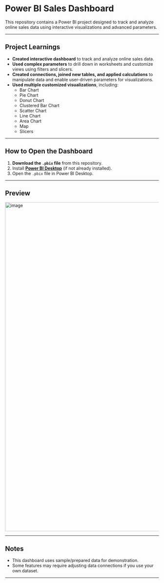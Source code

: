 # Power BI Sales Dashboard

This repository contains a Power BI project designed to track and analyze online sales data using interactive visualizations and advanced parameters.

---

## Project Learnings

- **Created interactive dashboard** to track and analyze online sales data.
- **Used complex parameters** to drill down in worksheets and customize views using filters and slicers.
- **Created connections, joined new tables, and applied calculations** to manipulate data and enable user-driven parameters for visualizations.
- **Used multiple customized visualizations**, including:
  - Bar Chart
  - Pie Chart
  - Donut Chart
  - Clustered Bar Chart
  - Scatter Chart
  - Line Chart
  - Area Chart
  - Map
  - Slicers

---

## How to Open the Dashboard

1. **Download the `.pbix` file** from this repository.
2. Install **[Power BI Desktop](https://powerbi.microsoft.com/desktop/)** (if not already installed).
3. Open the `.pbix` file in Power BI Desktop.

---

## Preview

<img width="1920" height="1080" alt="image" src="https://github.com/user-attachments/assets/bf785168-3472-4c6f-b957-45ff1e675e16" />

---

## Notes
- This dashboard uses sample/prepared data for demonstration.
- Some features may require adjusting data connections if you use your own dataset.

---
